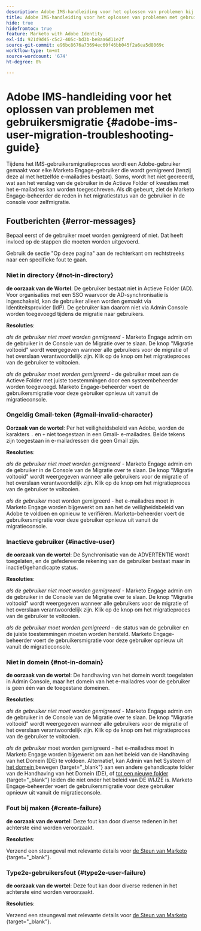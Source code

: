 ```yaml
---
description: Adobe IMS-handleiding voor het oplossen van problemen bij gebruikersmigratie - Marketo Docs - Productdocumentatie
title: Adobe IMS-handleiding voor het oplossen van problemen met gebruikersmigratie
hide: true
hidefromtoc: true
feature: Marketo with Adobe Identity
exl-id: 921d9d45-c5c2-405c-bd3b-be8aa6d11e2f
source-git-commit: e96bc8676a73694ec60f46bb045f2a6ea5d8069c
workflow-type: tm+mt
source-wordcount: '674'
ht-degree: 0%

---
```


# Adobe IMS-handleiding voor het oplossen van problemen met gebruikersmigratie {#adobe-ims-user-migration-troubleshooting-guide}

Tijdens het IMS-gebruikersmigratieproces wordt een Adobe-gebruiker gemaakt voor elke Marketo Engage-gebruiker die wordt gemigreerd (tenzij deze al met hetzelfde e-mailadres bestaat). Soms, wordt het niet gecreeerd, wat aan het verslag van de gebruiker in de Actieve Folder of kwesties met het e-mailadres kan worden toegeschreven. Als dit gebeurt, ziet de Marketo Engage-beheerder de reden in het migratiestatus van de gebruiker in de console voor zelfmigratie.

## Foutberichten {#error-messages}

Bepaal eerst of de gebruiker moet worden gemigreerd of niet. Dat heeft invloed op de stappen die moeten worden uitgevoerd.

Gebruik de sectie &quot;Op deze pagina&quot; aan de rechterkant om rechtstreeks naar een specifieke fout te gaan.

### Niet in directory {#not-in-directory}

**de oorzaak van de Wortel**: De gebruiker bestaat niet in Actieve Folder (AD). Voor organisaties met een SSO waarvoor de AD-synchronisatie is ingeschakeld, kan de gebruiker alleen worden gemaakt via Identiteitsprovider (IdP). De gebruiker kan daarom niet via Admin Console worden toegevoegd tijdens de migratie naar gebruikers.

**Resoluties**:

_als de gebruiker niet moet worden gemigreerd_ - Marketo Engage admin om de gebruiker in de Console van de Migratie over te slaan. De knop &quot;Migratie voltooid&quot; wordt weergegeven wanneer alle gebruikers voor de migratie of het overslaan verantwoordelijk zijn. Klik op de knop om het migratieproces van de gebruiker te voltooien.

_als de gebruiker moet worden gemigreerd_ - de gebruiker moet aan de Actieve Folder met juiste toestemmingen door een systeembeheerder worden toegevoegd. Marketo Engage-beheerder voert de gebruikersmigratie voor deze gebruiker opnieuw uit vanuit de migratieconsole.

### Ongeldig Gmail-teken {#gmail-invalid-character}

**Oorzaak van de wortel**: Per het veiligheidsbeleid van Adobe, worden de karakters `.` en `+` niet toegestaan in een Gmail- e-mailadres. Beide tekens zijn toegestaan in e-mailadressen die geen Gmail zijn.

**Resoluties**:

_als de gebruiker niet moet worden gemigreerd_ - Marketo Engage admin om de gebruiker in de Console van de Migratie over te slaan. De knop &quot;Migratie voltooid&quot; wordt weergegeven wanneer alle gebruikers voor de migratie of het overslaan verantwoordelijk zijn. Klik op de knop om het migratieproces van de gebruiker te voltooien.

_als de gebruiker_ moet worden gemigreerd - het e-mailadres moet in Marketo Engage worden bijgewerkt om aan het de veiligheidsbeleid van Adobe te voldoen en opnieuw te verifiëren. Marketo-beheerder voert de gebruikersmigratie voor deze gebruiker opnieuw uit vanuit de migratieconsole.

### Inactieve gebruiker {#inactive-user}

**de oorzaak van de wortel**: De Synchronisatie van de ADVERTENTIE wordt toegelaten, en de gefedereerde rekening van de gebruiker bestaat maar in inactief/gehandicapte status.

**Resoluties**:

_als de gebruiker niet moet worden gemigreerd_ - Marketo Engage admin om de gebruiker in de Console van de Migratie over te slaan. De knop &quot;Migratie voltooid&quot; wordt weergegeven wanneer alle gebruikers voor de migratie of het overslaan verantwoordelijk zijn. Klik op de knop om het migratieproces van de gebruiker te voltooien.

_als de gebruiker moet worden gemigreerd_ - de status van de gebruiker en de juiste toestemmingen moeten worden hersteld. Marketo Engage-beheerder voert de gebruikersmigratie voor deze gebruiker opnieuw uit vanuit de migratieconsole.

### Niet in domein {#not-in-domain}

**de oorzaak van de wortel**: De handhaving van het domein wordt toegelaten in Admin Console, maar het domein van het e-mailadres voor de gebruiker is geen één van de toegestane domeinen.

**Resoluties**:

_als de gebruiker niet moet worden gemigreerd_ - Marketo Engage admin om de gebruiker in de Console van de Migratie over te slaan. De knop &quot;Migratie voltooid&quot; wordt weergegeven wanneer alle gebruikers voor de migratie of het overslaan verantwoordelijk zijn. Klik op de knop om het migratieproces van de gebruiker te voltooien.

_als de gebruiker_ moet worden gemigreerd - het e-mailadres moet in Marketo Engage worden bijgewerkt om aan het beleid van de Handhaving van het Domein (DE) te voldoen. Alternatief, kan Admin van het Systeem of [ het domein ](https://helpx.adobe.com/enterprise/using/manage-domains-directories.html#move-domains-across-directories) bewegen {target="_blank"} aan een andere gehandicapte folder van de Handhaving van het Domein (DE), of [ tot een nieuwe folder ](https://helpx.adobe.com/enterprise/using/set-up-identity.html) {target="_blank"} leiden die niet onder het beleid van DE WIJZE is. Marketo Engage-beheerder voert de gebruikersmigratie voor deze gebruiker opnieuw uit vanuit de migratieconsole.

### Fout bij maken {#create-failure}

**de oorzaak van de wortel**: Deze fout kan door diverse redenen in het achterste eind worden veroorzaakt.

**Resoluties**:

Verzend een steungeval met relevante details voor [ de Steun van Marketo ](https://nation.marketo.com/t5/support/ct-p/Support) {target="_blank"}.

### Type2e-gebruikersfout {#type2e-user-failure}

**de oorzaak van de wortel**: Deze fout kan door diverse redenen in het achterste eind worden veroorzaakt.

**Resoluties**:

Verzend een steungeval met relevante details voor [ de Steun van Marketo ](https://nation.marketo.com/t5/support/ct-p/Support) {target="_blank"}.
